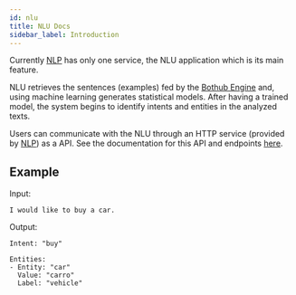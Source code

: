 ```yaml
---
id: nlu
title: NLU Docs
sidebar_label: Introduction
---
```


Currently [NLP](/docs/en/bothub#nlp) has only one service, the NLU application which is its main feature.

NLU retrieves the sentences (examples) fed by the [Bothub Engine](/docs/en/bothub#engine) and, using machine learning generates statistical models. After having a trained model, the system begins to identify intents and entities in the analyzed texts.

Users can communicate with the NLU through an HTTP service (provided by [NLP](/docs/en/bothub#nlp)) as a API. See the documentation for this API and endpoints [here](/docs/en/nlu-request).

## Example

Input:
```text
I would like to buy a car.
```

Output:
```text
Intent: "buy"

Entities:
- Entity: "car"
  Value: "carro"
  Label: "vehicle"
```